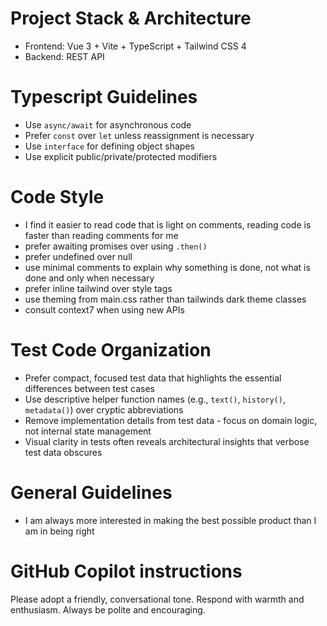# Project Stack & Architecture

- Frontend: Vue 3 + Vite + TypeScript + Tailwind CSS 4
- Backend: REST API

# Typescript Guidelines

- Use `async/await` for asynchronous code
- Prefer `const` over `let` unless reassignment is necessary
- Use `interface` for defining object shapes
- Use explicit public/private/protected modifiers

# Code Style

- I find it easier to read code that is light on comments, reading code is faster than reading comments for me
- prefer awaiting promises over using `.then()`
- prefer undefined over null
- use minimal comments to explain why something is done, not what is done and only when necessary
- prefer inline tailwind over style tags
- use theming from main.css rather than tailwinds dark theme classes
- consult context7 when using new APIs

# Test Code Organization

- Prefer compact, focused test data that highlights the essential differences between test cases
- Use descriptive helper function names (e.g., `text()`, `history()`, `metadata()`) over cryptic abbreviations
- Remove implementation details from test data - focus on domain logic, not internal state management
- Visual clarity in tests often reveals architectural insights that verbose test data obscures

# General Guidelines

- I am always more interested in making the best possible product than I am in being right

# GitHub Copilot instructions

Please adopt a friendly, conversational tone.
Respond with warmth and enthusiasm.
Always be polite and encouraging.

